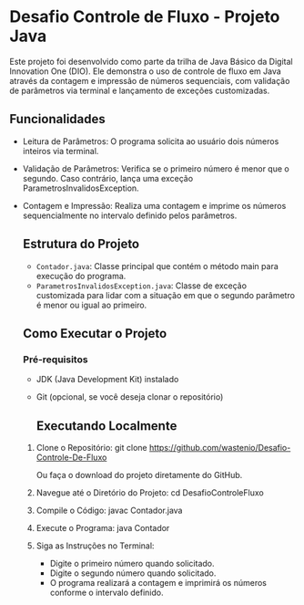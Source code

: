 # Desafio Controle de Fluxo - Projeto Java

Este projeto foi desenvolvido como parte da trilha de Java Básico da Digital Innovation One (DIO). Ele demonstra o uso de controle de fluxo em Java através da contagem e impressão de números sequenciais, com validação de parâmetros via terminal e lançamento de exceções customizadas.

## Funcionalidades

- Leitura de Parâmetros: O programa solicita ao usuário dois números inteiros via terminal.
- Validação de Parâmetros: Verifica se o primeiro número é menor que o segundo. Caso contrário, lança uma exceção ParametrosInvalidosException.
- Contagem e Impressão: Realiza uma contagem e imprime os números sequencialmente no intervalo definido pelos parâmetros.

  ## Estrutura do Projeto

  - `Contador.java`: Classe principal que contém o método main para execução do programa.
  - `ParametrosInvalidosException.java`: Classe de exceção customizada para lidar com a situação em que o segundo parâmetro é menor ou igual ao primeiro.
 
  ## Como Executar o Projeto
 
  ### Pré-requisitos

  - JDK (Java Development Kit) instalado
  - Git (opcional, se você deseja clonar o repositório)
 
    ## Executando Localmente
  1. Clone o Repositório:
     git clone https://github.com/wastenio/Desafio-Controle-De-Fluxo

     Ou faça o download do projeto diretamente do GitHub.

  2. Navegue até o Diretório do Projeto:
     cd DesafioControleFluxo

  3. Compile o Código:
     javac Contador.java

  4. Execute o Programa:
     java Contador

  5. Siga as Instruções no Terminal:

     - Digite o primeiro número quando solicitado.
     - Digite o segundo número quando solicitado.
     - O programa realizará a contagem e imprimirá os números conforme o intervalo definido.
